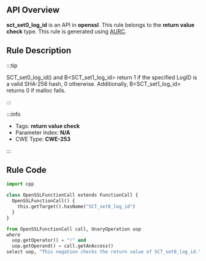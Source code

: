 ---
---


## API Overview
**sct_set0_log_id** is an API in **openssl**. This rule belongs to the **return value check** type. This rule is generated using [AURC](../../tools/AURC).
## Rule Description

:::tip

SCT_set0_log_id() and B\<SCT_set1_log_id\> return 1 if the specified LogID is a valid SHA-256 hash, 0 otherwise. Additionally, B\<SCT_set1_log_id\> returns 0 if malloc fails.

:::

:::info

- Tags: **return value check**
- Parameter Index: **N/A**
- CWE Type: **CWE-253**

:::

## Rule Code
```python
import cpp

class OpenSSLFunctionCall extends FunctionCall {
  OpenSSLFunctionCall() {
    this.getTarget().hasName("SCT_set0_log_id")
  }
}

from OpenSSLFunctionCall call, UnaryOperation uop
where
  uop.getOperator() = "!" and
  uop.getOperand() = call.getAnAccess()
select uop, "This negation checks the return value of SCT_set0_log_id."
```